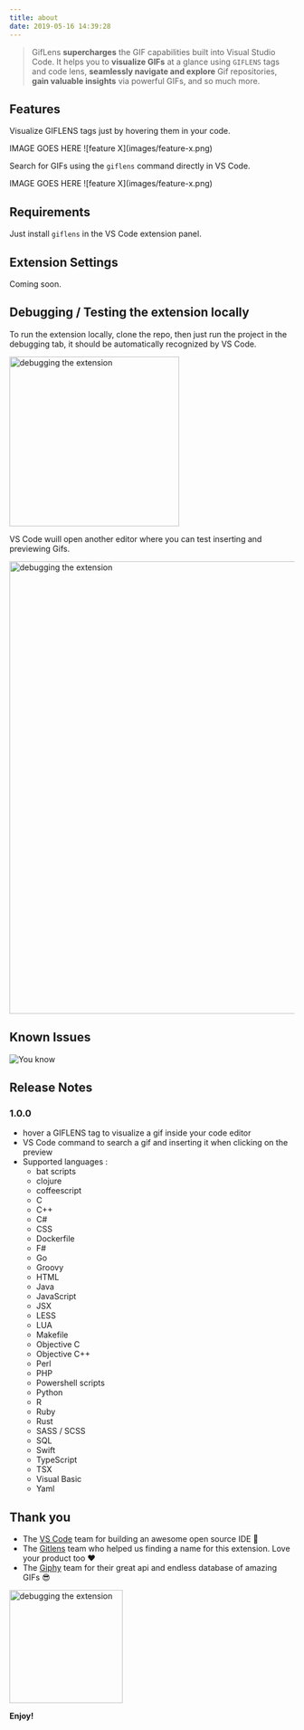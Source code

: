 ```yaml
---
title: about
date: 2019-05-16 14:39:28
---
```


> GifLens **supercharges** the GIF capabilities built into Visual Studio Code. It helps you to **visualize GIFs** at a glance using `GIFLENS` tags and code lens, **seamlessly navigate and explore** Gif repositories, **gain valuable insights** via powerful GIFs, and so much more.

## Features

Visualize GIFLENS tags just by hovering them in your code.

IMAGE GOES HERE
\!\[feature X\]\(images/feature-x.png\)

Search for GIFs using the `giflens` command directly in VS Code.

IMAGE GOES HERE
\!\[feature X\]\(images/feature-x.png\)

## Requirements

Just install `giflens` in the VS Code extension panel.

## Extension Settings

Coming soon.

## Debugging / Testing the extension locally

To run the extension locally, clone the repo, then just run the project in the debugging tab, it should be automatically recognized by VS Code.

<img src="./docs/assets/debug.png" alt="debugging the extension" height="300"/>

VS Code wuill open another editor where you can test inserting and previewing Gifs.

<img src="./docs/assets/preview-demo.gif" alt="debugging the extension" width="800"/>

## Known Issues

![You know](https://media.giphy.com/media/JICGwZlbzui4w/giphy.gif)

## Release Notes

### 1.0.0

- hover a GIFLENS tag to visualize a gif inside your code editor
- VS Code command to search a gif and inserting it when clicking on the preview
- Supported languages :
  - bat scripts
  - clojure
  - coffeescript
  - C
  - C++
  - C#
  - CSS
  - Dockerfile
  - F#
  - Go
  - Groovy
  - HTML
  - Java
  - JavaScript
  - JSX
  - LESS
  - LUA
  - Makefile
  - Objective C
  - Objective C++
  - Perl
  - PHP
  - Powershell scripts
  - Python
  - R
  - Ruby
  - Rust
  - SASS / SCSS
  - SQL
  - Swift
  - TypeScript
  - TSX
  - Visual Basic
  - Yaml

## Thank you

- The [VS Code](https://code.visualstudio.com/) team for building an awesome open source IDE 🙏
- The [Gitlens](https://github.com/eamodio/vscode-gitlens) team who helped us finding a name for this extension. Love your product too ❤️
- The [Giphy](https://giphy.com/) team for their great api and endless database of amazing GIFs 😎

<a href="https://giphy.com/"><img src="./docs/assets/PoweredBy_200_Horizontal_Light-Backgrounds_With_Logo.gif" alt="debugging the extension" width="200"/></a>

**Enjoy!**
